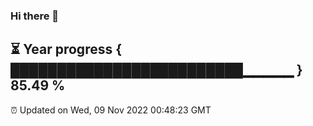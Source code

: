 ### Hi there 👋
⏳ Year progress { █████████████████████████▁▁▁▁▁ } 85.49 %
---
⏰ Updated on Wed, 09 Nov 2022 00:48:23 GMT

